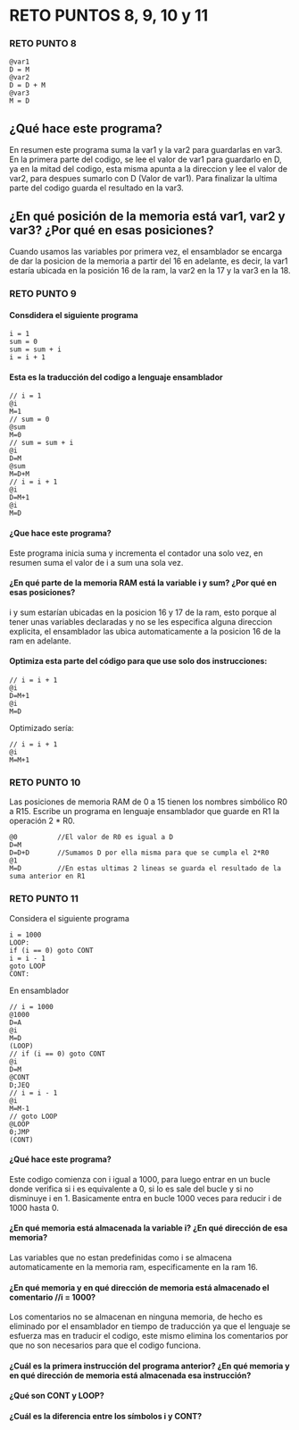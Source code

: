# RETO PUNTOS 8, 9, 10 y 11

### RETO PUNTO 8
```
@var1
D = M
@var2
D = D + M
@var3
M = D
```

## ¿Qué hace este programa?
En resumen este programa suma la var1 y la var2 para guardarlas en var3. En la primera parte del codigo, se lee el valor de var1 para guardarlo en D,
ya en la mitad del codigo, esta misma apunta a la direccion y lee el valor de var2, para despues sumarlo con D (Valor de var1). Para finalizar
la ultima parte del codigo guarda el resultado en la var3.

## ¿En qué posición de la memoria está var1, var2 y var3? ¿Por qué en esas posiciones?
Cuando usamos las variables por primera vez, el ensamblador se encarga de dar la posicion de la memoria a partir del 16 en adelante, es decir, la var1
estaría ubicada en la posición 16 de la ram, la var2 en la 17 y la var3 en la 18.

### RETO PUNTO 9

#### Consdidera el siguiente programa

```
i = 1
sum = 0
sum = sum + i
i = i + 1
```
#### Esta es la traducción del codigo a lenguaje ensamblador

```
// i = 1
@i
M=1
// sum = 0
@sum
M=0
// sum = sum + i
@i
D=M
@sum
M=D+M
// i = i + 1
@i
D=M+1
@i
M=D
````
#### ¿Que hace este programa?
Este programa inicia suma y incrementa el contador una solo vez, en resumen suma el valor de i a sum
una sola vez.
#### ¿En qué parte de la memoria RAM está la variable i y sum? ¿Por qué en esas posiciones?
i y sum estarían ubicadas en la posicion 16 y 17 de la ram, esto porque al tener unas variables declaradas y
no se les especifica alguna direccion explicita, el ensamblador las ubica automaticamente a la posicion 16 de
la ram en adelante.
#### Optimiza esta parte del código para que use solo dos instrucciones:
```
// i = i + 1
@i
D=M+1
@i
M=D
```
Optimizado sería:
````
// i = i + 1
@i
M=M+1
````

### RETO PUNTO 10
Las posiciones de memoria RAM de 0 a 15 tienen los nombres simbólico R0 a R15. Escribe un programa en lenguaje ensamblador que guarde en R1 la operación 2 * R0.
````
@0          //El valor de R0 es igual a D
D=M
D=D+D       //Sumamos D por ella misma para que se cumpla el 2*R0
@1  
M=D         //En estas ultimas 2 lineas se guarda el resultado de la suma anterior en R1
````

### RETO PUNTO 11
Considera el siguiente programa
````
i = 1000
LOOP:
if (i == 0) goto CONT
i = i - 1
goto LOOP
CONT:
````
En ensamblador
````
// i = 1000
@1000
D=A
@i
M=D
(LOOP)
// if (i == 0) goto CONT
@i
D=M
@CONT
D;JEQ
// i = i - 1
@i
M=M-1
// goto LOOP
@LOOP
0;JMP
(CONT)
````
#### ¿Qué hace este programa?
Este codigo comienza con i igual a 1000, para luego entrar en un bucle donde verifica si i es equivalente a 0, si lo es
sale del bucle y si no disminuye i en 1. Basicamente entra en bucle 1000 veces para reducir i de 1000 hasta 0.
#### ¿En qué memoria está almacenada la variable i? ¿En qué dirección de esa memoria?
Las variables que no estan predefinidas como i se almacena automaticamente en la memoria ram, especificamente en la ram 16.
#### ¿En qué memoria y en qué dirección de memoria está almacenado el comentario //i = 1000?
Los comentarios no se almacenan en ninguna memoria, de hecho es eliminado por el ensamblador en tiempo de traducción ya que
el lenguaje se esfuerza mas en traducir el codigo, este mismo elimina los comentarios por que no son necesarios para que el
codigo funciona.
#### ¿Cuál es la primera instrucción del programa anterior? ¿En qué memoria y en qué dirección de memoria está almacenada esa instrucción?

#### ¿Qué son CONT y LOOP?
#### ¿Cuál es la diferencia entre los símbolos i y CONT?
